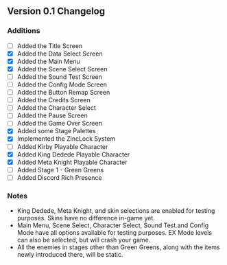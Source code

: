 ## Version 0.1 Changelog
### Additions
- [ ] Added the Title Screen
- [x] Added the Data Select Screen
- [x] Added the Main Menu
- [x] Added the Scene Select Screen
- [ ] Added the Sound Test Screen
- [ ] Added the Config Mode Screen
- [ ] Added the Button Remap Screen
- [ ] Added the Credits Screen
- [ ] Added the Character Select
- [ ] Added the Pause Screen
- [ ] Added the Game Over Screen
- [x] Added some Stage Palettes
- [x] Implemented the ZincLock System
- [ ] Added Kirby Playable Character
- [x] Added King Dedede Playable Character
- [x] Added Meta Knight Playable Character
- [ ] Added Stage 1 - Green Greens
- [ ] Added Discord Rich Presence
### Notes
* King Dedede, Meta Knight, and skin selections are enabled for testing purposes. Skins have no difference in-game yet.
* Main Menu, Scene Select, Character Select, Sound Test and Config Mode have all options available for testing purposes. EX Mode levels can also be selected, but will crash your game.
* All the enemies in stages other than Green Greens, along with the items newly introduced there, will be static.